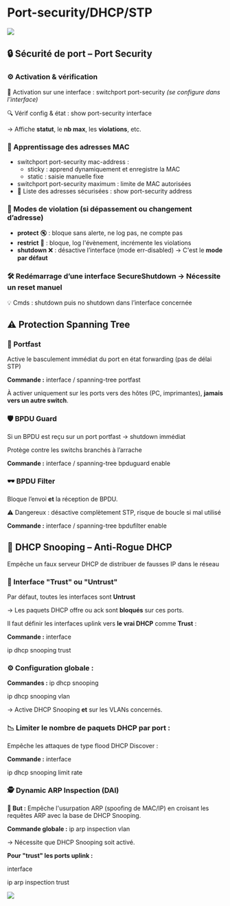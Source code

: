 # Port-security/DHCP/STP

![](../../../media/Cours-Infrastructures-réseaux-Port-security-DHCP-STP-image1.png)

## **🔒 Sécurité de port – Port Security**

### **⚙️ Activation & vérification**

🔧 Activation sur une interface : switchport port-security *(se configure dans l'interface)*

🔍 Vérif config & état : show port-security interface <id>

→ Affiche **statut**, le **nb max**, les **violations**, etc.



### **🧠 Apprentissage des adresses MAC**

- switchport port-security mac-address :
  - sticky : apprend dynamiquement et enregistre la MAC
  - static : saisie manuelle fixe
- switchport port-security maximum <nb> : limite de MAC autorisées
- 🧾 Liste des adresses sécurisées : show port-security address



### **🚨 Modes de violation (si dépassement ou changement d’adresse)**

- **protect** 🔇 : bloque sans alerte, ne log pas, ne compte pas
- **restrict** 🚨 : bloque, log l'évènement, incrémente les violations
- **shutdown** ❌ : désactive l’interface (mode err-disabled) → C'est le **mode par défaut**



### **🛠️ Redémarrage d’une interface SecureShutdown** → Nécessite un **reset manuel**

💡 Cmds : shutdown puis no shutdown dans l’interface concernée



## **⚠️ Protection Spanning Tree**

### **🚧 Portfast**

Active le basculement immédiat du port en état forwarding (pas de délai STP)

**Commande :** interface <id> / spanning-tree portfast

À activer uniquement sur les ports vers des hôtes (PC, imprimantes), **jamais vers un autre switch**.



### **🛡️ BPDU Guard**

Si un BPDU est reçu sur un port portfast → shutdown immédiat

Protège contre les switchs branchés à l’arrache

**Commande :** interface <id> / spanning-tree bpduguard enable



### **🕶️ BPDU Filter**

Bloque l’envoi **et** la réception de BPDU.

⚠️ Dangereux : désactive complètement STP, risque de boucle si mal utilisé

**Commande :** interface <id> / spanning-tree bpdufilter enable



## **🧼 DHCP Snooping – Anti-Rogue DHCP**

Empêche un faux serveur DHCP de distribuer de fausses IP dans le réseau



### **🔐 Interface "Trust" ou "Untrust"**

Par défaut, toutes les interfaces sont **Untrust**

→ Les paquets DHCP offre ou ack sont **bloqués** sur ces ports.

Il faut définir les interfaces uplink vers **le vrai DHCP** comme **Trust** :

**Commande :** interface <id>

ip dhcp snooping trust



### **⚙️ Configuration globale :**

**Commandes :** ip dhcp snooping

ip dhcp snooping vlan <vlan-id>

→ Active DHCP Snooping **et** sur les VLANs concernés.



### **📉 Limiter le nombre de paquets DHCP par port :**

Empêche les attaques de type flood DHCP Discover :

**Commande :** interface <id>

ip dhcp snooping limit rate <valeur>



### **🕵️ Dynamic ARP Inspection (DAI)**

**🎯 But :** Empêche l'usurpation ARP (spoofing de MAC/IP) en croisant les requêtes ARP avec la base de DHCP Snooping.

**Commande globale :** ip arp inspection vlan <vlan-id>

→ Nécessite que DHCP Snooping soit activé.

**Pour "trust" les ports uplink :**

interface <id>

ip arp inspection trust

![](../../../media/Cours-Infrastructures-réseaux-Port-security-DHCP-STP-image2.png)



